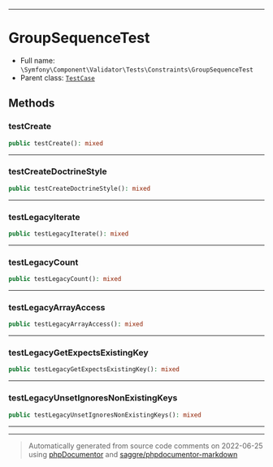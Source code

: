 ***

# GroupSequenceTest





* Full name: `\Symfony\Component\Validator\Tests\Constraints\GroupSequenceTest`
* Parent class: [`TestCase`](../../../../../PHPUnit/Framework/TestCase.md)




## Methods


### testCreate



```php
public testCreate(): mixed
```











***

### testCreateDoctrineStyle



```php
public testCreateDoctrineStyle(): mixed
```











***

### testLegacyIterate



```php
public testLegacyIterate(): mixed
```











***

### testLegacyCount



```php
public testLegacyCount(): mixed
```











***

### testLegacyArrayAccess



```php
public testLegacyArrayAccess(): mixed
```











***

### testLegacyGetExpectsExistingKey



```php
public testLegacyGetExpectsExistingKey(): mixed
```











***

### testLegacyUnsetIgnoresNonExistingKeys



```php
public testLegacyUnsetIgnoresNonExistingKeys(): mixed
```











***


***
> Automatically generated from source code comments on 2022-06-25 using [phpDocumentor](http://www.phpdoc.org/) and [saggre/phpdocumentor-markdown](https://github.com/Saggre/phpDocumentor-markdown)
